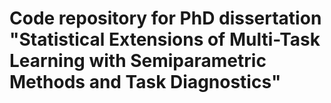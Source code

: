 # Code repository for PhD dissertation "Statistical Extensions of Multi-Task Learning with Semiparametric Methods and Task Diagnostics"

